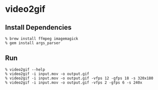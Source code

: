 video2gif
=========

Install Dependencies
--------------------

    % brew install ffmpeg imagemagick
    % gem install args_parser

Run
---

    % video2gif --help
    % video2gif -i input.mov -o output.gif
    % video2gif -i input.mov -o output.gif -vfps 12 -gfps 18 -s 320x180
    % video2gif -i input.mov -o output.gif -vfps 2 -gfps 6 -s 240x
